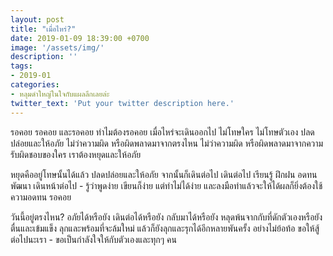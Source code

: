 ```yaml
---
layout: post
title: "เมื่อไหร่?"
date: 2019-01-09 18:39:00 +0700
image: '/assets/img/'
description: ''
tags:
- 2019-01
categories:
- หลุมดำใหญ่ในใจกับแผลลึกเลยล่ะ
twitter_text: 'Put your twitter description here.'
---
```

รอคอย รอคอย และรอคอย ทำไมต้องรอคอย เมื่อไหร่จะเดินออกไป ไม่โทษใคร ไม่โทษตัวเอง ปลดปล่อยและให้อภัย ไม่ว่าความผิด หรือผิดพลาดมาจากตรงไหน ไม่ว่าความผิด หรือผิดพลาดมาจากความรับผิดชอบของใคร เราต้องหยุดและให้อภัย

หยุดคืออยู่โทษนั้นได้แล้ว ปลดปล่อยและให้อภัย จากนั้นก็เดินต่อไป เดินต่อไป เรียนรู้ ฝึกฝน อดทน พัฒนา เดินหน้าต่อไป - รู้ว่าพูดง่าย เขียนก็ง่าย แต่ทำไม่ได้ง่าย และลงมือทำแล้วจะให้ได้ผลก็ยิ่งต้องใช้ความอดทน รอคอย

วันนี้อยู่ตรงไหน? อภัยได้หรือยัง เดินต่อได้หรือยัง กลับมาได้หรือยัง หลุดพ้นจากกับที่ดักตัวเองหรือยัง ตื่นและเข้มแข็ง ลุกและพร้อมที่จะล้มใหม่ แล้วก็ยังลุกและรุกได้อีกหลายพันครั้ง อย่างไม่ย้อท้อ ขอให้สู้ต่อไปนะเรา - ขอเป็นกำลังใจให้กับตัวเองและทุกๆ คน

